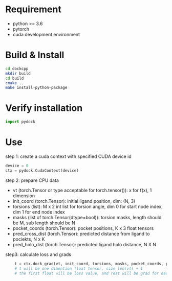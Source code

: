 # Requirement
- python >= 3.6
- pytorch
- cuda development environment

# Build & Install
```sh
cd dockcpp
mkdir build
cd build
cmake ..
make install-python-package
```

# Verify installation
```python
import pydock
```

# Use
step 1: create a cuda context with specified CUDA device id
```python
device = 0
ctx = pydock.CudaContext(device)
```

step 2: prepare CPU data
- vt (torch.Tensor or type acceptable for torch.tensor()): x for f(x), 1 dimension
- init_coord (torch.Tensor): initial ligand position, dim: (N, 3)
- torsions (list): M x 2 int list for torsion angle, dim 0 for start node index, dim 1 for end node index
- masks (list of torch.Tensor(dtype=bool)): torsion masks, length should be M, sub length should be N
- pocket_coords (torch.Tensor): pocket positions, K x 3 float tensors
- pred_cross_dist (torch.Tensor): predicted distance from ligand to pociekts, N x K
- pred_holo_dist (torch.Tensor): predicted ligand holo distance, N X N

step3: calculate loss and grads
```python
    t = ctx.dock_grad(vt, init_coord, torsions, masks, pocket_coords, pred_cross_dist, pred_holo_dist)
    # t will be one dimention float tensor, size len(vt) + 1
    # the first float will be loss value, and rest will be grad for each value in vt
```


